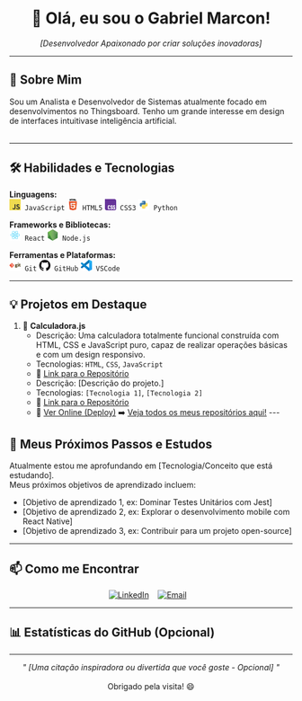 <div align="center">
  <h1>👋 Olá, eu sou o Gabriel Marcon!</h1>
</div>

<p align="center">
  <em>[Desenvolvedor Apaixonado por criar soluções inovadoras]</em>
</p>

---

## 🚀 Sobre Mim

<p>
  Sou um Analista e Desenvolvedor de Sistemas atualmente focado em desenvolvimentos no Thingsboard. Tenho um grande interesse em design de interfaces intuitivase inteligência artificial.
  <br><br>
</p>

---

## 🛠️ Habilidades e Tecnologias

<p align="left">
  <strong>Linguagens:</strong>
  <br>
  <code><img height="20" src="https://raw.githubusercontent.com/github/explore/80688e429a7d4ef2fca1e82350fe8e3517d3494d/topics/javascript/javascript.png" alt="JavaScript"> JavaScript</code>
  <code><img height="20" src="https://raw.githubusercontent.com/github/explore/80688e429a7d4ef2fca1e82350fe8e3517d3494d/topics/html/html.png" alt="HTML5"> HTML5</code>
  <code><img height="20" src="https://raw.githubusercontent.com/github/explore/80688e429a7d4ef2fca1e82350fe8e3517d3494d/topics/css/css.png" alt="CSS3"> CSS3</code>
  <code><img height="20" src="https://raw.githubusercontent.com/github/explore/80688e429a7d4ef2fca1e82350fe8e3517d3494d/topics/python/python.png" alt="Python"> Python</code>
  </p>

<p align="left">
  <strong>Frameworks e Bibliotecas:</strong>
  <br>
  <code><img height="20" src="https://raw.githubusercontent.com/github/explore/80688e429a7d4ef2fca1e82350fe8e3517d3494d/topics/react/react.png" alt="React"> React</code> <code><img height="20" src="https://raw.githubusercontent.com/github/explore/80688e429a7d4ef2fca1e82350fe8e3517d3494d/topics/nodejs/nodejs.png" alt="Node.js"> Node.js</code> </p>

<p align="left">
  <strong>Ferramentas e Plataformas:</strong>
  <br>
  <code><img height="20" src="https://raw.githubusercontent.com/github/explore/80688e429a7d4ef2fca1e82350fe8e3517d3494d/topics/git/git.png" alt="Git"> Git</code>
  <code><img height="20" src="https://raw.githubusercontent.com/github/explore/80688e429a7d4ef2fca1e82350fe8e3517d3494d/topics/github/github.png" alt="GitHub"> GitHub</code>
  <code><img height="20" src="https://raw.githubusercontent.com/github/explore/80688e429a7d4ef2fca1e82350fe8e3517d3494d/topics/visual-studio-code/visual-studio-code.png" alt="VSCode"> VSCode</code>
  </p>

---

## 💡 Projetos em Destaque

1.  🌟 **Calculadora.js**
    * Descrição: Uma calculadora totalmente funcional construída com HTML, CSS e JavaScript puro, capaz de realizar operações básicas e com um design responsivo.
    * Tecnologias: `HTML`, `CSS`, `JavaScript`
    * 🔗 [Link para o Repositório]([URL_DO_REPOSITORIO_PROJETO_1])
    * Descrição: [Descrição do projeto.]
    * Tecnologias: `[Tecnologia 1]`, `[Tecnologia 2]`
    * 🔗 [Link para o Repositório]([URL_DO_REPOSITORIO_PROJETO_2])
    * 🚀 [Ver Online (Deploy)]([URL_DO_DEPLOY_PROJETO_2]) ➡️ [Veja todos os meus repositórios aqui!](https://github.com/[SEUUSERNAME]?tab=repositories) ---

## 🌱 Meus Próximos Passos e Estudos

<p>
  Atualmente estou me aprofundando em [Tecnologia/Conceito que está estudando]. <br>
  Meus próximos objetivos de aprendizado incluem:
  <ul>
    <li>[Objetivo de aprendizado 1, ex: Dominar Testes Unitários com Jest]</li>
    <li>[Objetivo de aprendizado 2, ex: Explorar o desenvolvimento mobile com React Native]</li>
    <li>[Objetivo de aprendizado 3, ex: Contribuir para um projeto open-source]</li>
  </ul>
</p>

---

## 📫 Como me Encontrar

<p align="center">
  <a href="[URL_DO_SEU_LINKEDIN]" target="_blank"><img src="https://img.shields.io/badge/LinkedIn-0077B5?style=for-the-badge&logo=linkedin&logoColor=white" alt="LinkedIn"></a>
  &nbsp;&nbsp;
  <a href="mailto:[SEU_EMAIL@DOMINIO.COM]"><img src="https://img.shields.io/badge/Email-D14836?style=for-the-badge&logo=gmail&logoColor=white" alt="Email"></a>
  &nbsp;&nbsp;
  </p>

---

## 📊 Estatísticas do GitHub (Opcional)

---

<p align="center">
  <em>" [Uma citação inspiradora ou divertida que você goste - Opcional] "</em>
  <br><br>
  Obrigado pela visita! 😄
</p>
